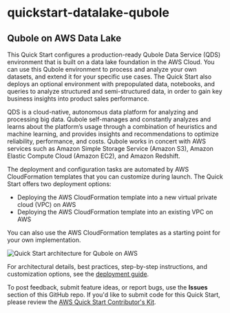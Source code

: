 # quickstart-datalake-qubole
## Qubole on AWS Data Lake


This Quick Start configures a production-ready Qubole Data Service (QDS) environment that is built on a data lake foundation in the AWS Cloud. You can use this Qubole environment to process and analyze your own datasets, and extend it for your specific use cases. The Quick Start also deploys an optional environment with prepopulated data, notebooks, and queries to analyze structured and semi-structured data, in order to gain key business insights into product sales performance.

QDS is a cloud-native, autonomous data platform for analyzing and processing big data. Qubole self-manages and constantly analyzes and learns about the platform’s usage through a combination of heuristics and machine learning, and provides insights and recommendations to optimize reliability, performance, and costs. Qubole works in concert with AWS services such as Amazon Simple Storage Service (Amazon S3), Amazon Elastic Compute Cloud (Amazon EC2), and Amazon Redshift.

The deployment and configuration tasks are automated by AWS CloudFormation templates that you can customize during launch. The Quick Start offers two deployment options:

- Deploying the AWS CloudFormation template into a new virtual private cloud (VPC) on AWS
- Deploying the AWS CloudFormation template into an existing VPC on AWS

You can also use the AWS CloudFormation templates as a starting point for your own implementation.

![Quick Start architecture for Qubole on AWS](https://d0.awsstatic.com/partner-network/QuickStart/datasheets/qubole-data-service-on-aws-architecture.png)

For architectural details, best practices, step-by-step instructions, and customization options, see the [deployment guide](https://fwd.aws/vkRg4).

To post feedback, submit feature ideas, or report bugs, use the **Issues** section of this GitHub repo.
If you'd like to submit code for this Quick Start, please review the [AWS Quick Start Contributor's Kit](https://aws-quickstart.github.io/).
